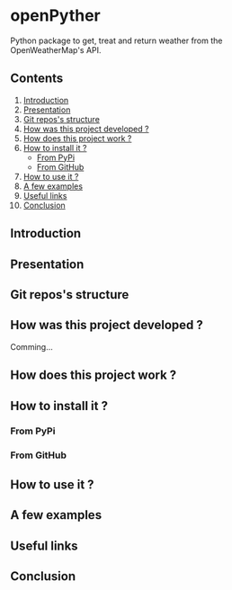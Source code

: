 # openPyther
Python package to get, treat and return weather from the OpenWeatherMap's API.

## Contents

1. [Introduction](#introduction)
2. [Presentation](#presentation)
3. [Git repos's structure](#repos_s_structure)
4. [How was this project developed ?](#how_was_this_project_developed)
5. [How does this project work ?](#how_does_this_project_work)
6. [How to install it ?](#how_to_install_it)
    * [From PyPi](#from_pypi)
    * [From GitHub](#from_github)
7. [How to use it ?](#how_to_use_it)
8. [A few examples](#a_few_examples)
9. [Useful links](#useful_links)
10. [Conclusion](#conclusion)

<a name="introduction"></a>
## Introduction

<a name="presentation"></a>
## Presentation

<a name="repos_s_structure"></a>
## Git repos's structure

<a name="how_was_this_project_developed"></a>
## How was this project developed ?

Comming...

<a name="how_does_this_project_work"></a>
## How does this project work ?

<a name="how_to_install_it"></a>
## How to install it ?

<a name="from_pypi"></a>
### From PyPi

<a name="from_github"></a>
### From GitHub

<a name="how_to_use_it"></a>
## How to use it ?

<a name="a_few_examples"></a>
## A few examples

<a name="useful_links"></a>
## Useful links

<a name="conclusion"></a>
## Conclusion
